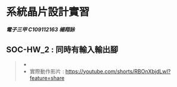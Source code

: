 # 系統晶片設計實習
***電子三甲 C109112163 楊翔詠***
## SOC-HW_2 : 同時有輸入輸出腳
> -
> - 實際動作影片 : https://youtube.com/shorts/RBOnXbjdLwI?feature=share

